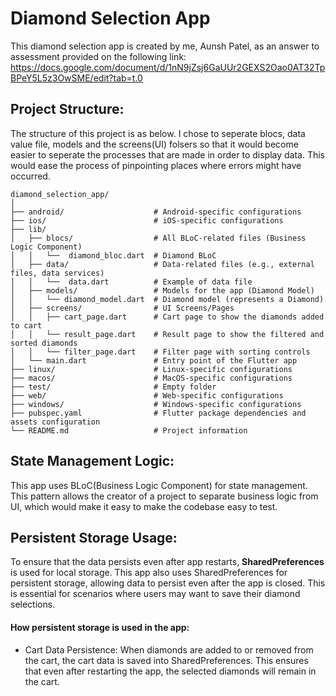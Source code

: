 # Diamond Selection App
This diamond selection app is created by me, Aunsh Patel, as an answer to assessment provided on the following link:
https://docs.google.com/document/d/1nN9jZsj6GaUUr2GEXS2Oao0AT32TpBPeY5L5z3OwSME/edit?tab=t.0

## Project Structure:
The structure of this project is as below. I chose to seperate blocs, data value file, models and the screens(UI) folsers so that it would become easier to seperate the processes that are made in order to display data. This would ease the process of pinpointing places where errors might have occurred.
```
diamond_selection_app/
│
├── android/                    # Android-specific configurations
├── ios/                        # iOS-specific configurations
├── lib/
│   ├── blocs/                  # All BLoC-related files (Business Logic Component)
│   │   └──  diamond_bloc.dart  # Diamond BLoC
│   ├── data/                   # Data-related files (e.g., external files, data services)
│   │   └──  data.dart          # Example of data file
│   ├── models/                 # Models for the app (Diamond Model)
│   │   └── diamond_model.dart  # Diamond model (represents a Diamond)
│   ├── screens/                # UI Screens/Pages
│   │   ├── cart_page.dart      # Cart page to show the diamonds added to cart
│   │   └── result_page.dart    # Result page to show the filtered and sorted diamonds
│   │   └── filter_page.dart    # Filter page with sorting controls
│   └── main.dart               # Entry point of the Flutter app
├── linux/                      # Linux-specific configurations
├── macos/                      # MacOS-specific configurations
├── test/                       # Empty folder
├── web/                        # Web-specific configurations
├── windows/                    # Windows-specific configurations
├── pubspec.yaml                # Flutter package dependencies and assets configuration
└── README.md                   # Project information
```
## State Management Logic:
This app uses BLoC(Business Logic Component) for state management. This pattern allows the creator of a project to separate business logic from UI, which would make it easy to make the codebase easy to test.

## Persistent Storage Usage:
To ensure that the data persists even after app restarts, **SharedPreferences** is used for local storage. This app also uses SharedPreferences for persistent storage, allowing data to persist even after the app is closed. This is essential for scenarios where users may want to save their diamond selections.

#### How persistent storage is used in the app:
- Cart Data Persistence: 
  When diamonds are added to or removed from the cart, the cart data is saved into SharedPreferences. This ensures that even after restarting the app, the selected diamonds will remain in the cart.
